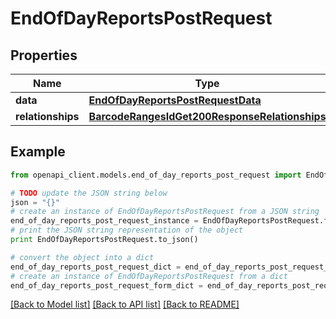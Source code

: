 # EndOfDayReportsPostRequest


## Properties
Name | Type | Description | Notes
------------ | ------------- | ------------- | -------------
**data** | [**EndOfDayReportsPostRequestData**](EndOfDayReportsPostRequestData.md) |  | [optional] 
**relationships** | [**BarcodeRangesIdGet200ResponseRelationships**](BarcodeRangesIdGet200ResponseRelationships.md) |  | [optional] 

## Example

```python
from openapi_client.models.end_of_day_reports_post_request import EndOfDayReportsPostRequest

# TODO update the JSON string below
json = "{}"
# create an instance of EndOfDayReportsPostRequest from a JSON string
end_of_day_reports_post_request_instance = EndOfDayReportsPostRequest.from_json(json)
# print the JSON string representation of the object
print EndOfDayReportsPostRequest.to_json()

# convert the object into a dict
end_of_day_reports_post_request_dict = end_of_day_reports_post_request_instance.to_dict()
# create an instance of EndOfDayReportsPostRequest from a dict
end_of_day_reports_post_request_form_dict = end_of_day_reports_post_request.from_dict(end_of_day_reports_post_request_dict)
```
[[Back to Model list]](../README.md#documentation-for-models) [[Back to API list]](../README.md#documentation-for-api-endpoints) [[Back to README]](../README.md)


